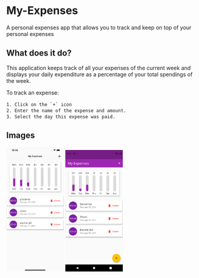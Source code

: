 # My-Expenses
A personal expenses app that allows you to track and keep on top of your personal expenses

## What does it do?

This application keeps track of all your expenses of the current week and displays your daily expenditure as a percentage of your total spendings of the week.

To track an expense:

    1. Click on the `+` icon
    2. Enter the name of the expense and amount.
    3. Select the day this expense was paid.

## Images

<img src="images/ios.png" alt="iPhone 12 Pro Max" width="30%" height="40%">
<img src="images/android.png" alt="Pixel 4" width="30%" height="40%">

